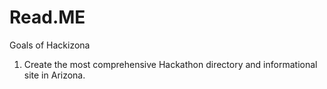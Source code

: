 # Read.ME

Goals of Hackizona 
1) Create the most comprehensive Hackathon directory and informational site in Arizona.
